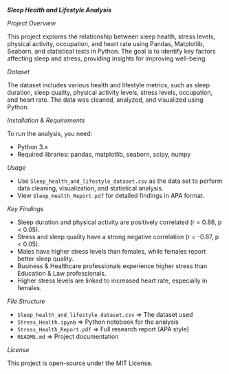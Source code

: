 ***Sleep Health and Lifestyle Analysis***

*Project Overview*

This project explores the relationship between sleep health, stress levels, physical activity, occupation, and heart rate using Pandas, Matplotlib, Seaborn, and statistical tests in Python. The goal is to identify key factors affecting sleep and stress, providing insights for improving well-being.

*Dataset*

The dataset includes various health and lifestyle metrics, such as sleep duration, sleep quality, physical activity levels, stress levels, occupation, and heart rate. The data was cleaned, analyzed, and visualized using Python.

*Installation & Requirements*

To run the analysis, you need:
- Python 3.x
- Required libraries: pandas, matplotlib, seaborn, scipy, numpy

*Usage*

- Use `Sleep_health_and_lifestyle_dataset.csv` as the data set to perform data cleaning, visualization, and statistical analysis.
- View `Sleep_Health_Report.pdf` for detailed findings in APA format.

*Key Findings*

- Sleep duration and physical activity are positively correlated (r = 0.86, p < 0.05).
- Stress and sleep quality have a strong negative correlation (r = -0.87, p < 0.05).
- Males have higher stress levels than females, while females report better sleep quality.
- Business & Healthcare professionals experience higher stress than Education & Law professionals.
- Higher stress levels are linked to increased heart rate, especially in females.

*File Structure*

- `Sleep_health_and_lifestyle_dataset.csv` => The dataset used
- `Stress_Health.ipynb` => Python notebook for the analysis
- `Stress_Health_Report.pdf` => Full research report (APA style)
- `README.md` => Project documentation

*License*

This project is open-source under the MIT License.
